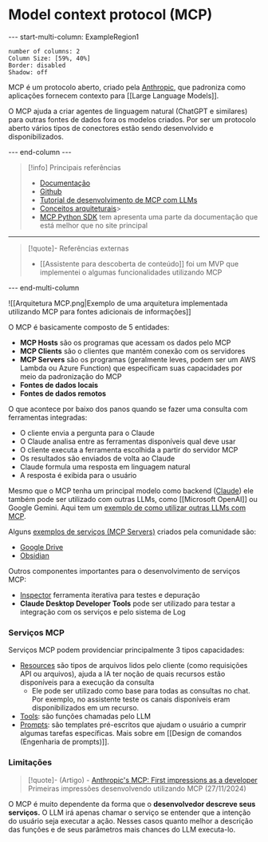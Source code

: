 # Model context protocol (MCP)

--- start-multi-column: ExampleRegion1  
```column-settings  
number of columns: 2
Column Size: [59%, 40%]
Border: disabled
Shadow: off
```

MCP é um protocolo aberto, criado pela [Anthropic](https://www.anthropic.com/), que padroniza como aplicações fornecem contexto para [[Large Language Models]]. 

O MCP ajuda a criar agentes de linguagem natural (ChatGPT e similares) para outras fontes de dados fora os modelos criados. Por ser um protocolo aberto vários tipos de conectores estão sendo desenvolvido e disponibilizados.

--- end-column ---

> [!info] Principais referências
> - [Documentação](https://modelcontextprotocol.io/introduction)
>- [Github](https://github.com/modelcontextprotocol)
>- [Tutorial de desenvolvimento de MCP com LLMs](https://modelcontextprotocol.io/tutorials/building-mcp-with-llms)
>- [Conceitos arquiteturais](https://modelcontextprotocol.io/docs/concepts/architecture)>
>- [MCP Python SDK](https://pypi.org/project/mcp/) tem apresenta uma parte da documentação que está melhor que no site principal

---

> [!quote]- Referências externas
>- [[Assistente para descoberta de conteúdo]] foi um MVP que implementei o algumas funcionalidades utilizando MCP

--- end-multi-column

![[Arquitetura MCP.png|Exemplo de uma arquitetura implementada utilizando MCP para fontes adicionais de informações]]

O MCP é basicamente composto de 5 entidades:

- **MCP Hosts** são os programas que acessam os dados pelo MCP
- **MCP Clients** são o clientes que mantém conexão com os servidores
- **MCP Servers** são os programas (geralmente leves, podem ser um AWS Lambda ou Azure Function) que especificam suas capacidades por meio da padronização do MCP
- **Fontes de dados locais**
- **Fontes de dados remotos**

O que acontece por baixo dos panos quando se fazer uma consulta com ferramentas integradas:

- O cliente envia a pergunta para o Claude
- O Claude analisa entre as ferramentas disponíveis qual deve usar
- O cliente executa a ferramenta escolhida a partir do servidor MCP
- Os resultados são enviados de volta ao Claude
- Claude formula uma resposta em linguagem natural
- A resposta é exibida para o usuário

Mesmo que o MCP tenha um principal modelo como backend ([Claude](https://www.anthropic.com/claude)) ele também pode ser utilizado com outras LLMs, como [[Microsoft OpenAI]] ou Google Gemini. Aqui tem um [exemplo de como utilizar outras LLMs com MCP](https://www.philschmid.de/mcp-example-llama).

Alguns [exemplos de serviços (MCP Servers)](https://modelcontextprotocol.io/examples) criados pela comunidade são:

- [Google Drive](https://github.com/modelcontextprotocol/servers/tree/main/src/gdrive)
- [Obsidian](https://github.com/smithery-ai/mcp-obsidian)

Outros componentes importantes para o desenvolvimento de serviços MCP:

- [Inspector](https://modelcontextprotocol.io/docs/tools/inspector) ferramenta iterativa para testes e depuração
- **Claude Desktop Developer Tools** pode ser utilizado para testar a integração com os serviços e pelo sistema de Log

### Serviços MCP

Serviços MCP podem providenciar principalmente 3 tipos capacidades:

- [Resources](https://modelcontextprotocol.io/docs/concepts/resources) são tipos de arquivos lidos pelo cliente (como requisições API ou arquivos), ajuda a IA ter noção de quais recursos estão disponíveis para a execução da consulta
	- Ele pode ser utilizado como base para todas as consultas no chat. Por exemplo, no assistente teste os canais disponíveis eram disponibilizados em um recurso.
- [Tools](https://modelcontextprotocol.io/docs/concepts/tools): são funções chamadas pelo LLM
- [Prompts](https://modelcontextprotocol.io/docs/concepts/prompts): são templates pré-escritos que ajudam o usuário a cumprir algumas tarefas específicas. Mais sobre em [[Design de comandos (Engenharia de prompts)]].

### Limitações

> [!quote]- (Artigo) - [Anthropic's MCP: First impressions as a developer](https://www.chriswere.com/p/anthropics-mcp-first-impressions)
> Primeiras impressões desenvolvendo utilizando MCP (27/11/2024)

O MCP é muito dependente da forma que o **desenvolvedor descreve seus serviços.** O LLM irá apenas chamar o serviço se entender que a intenção do usuário seja executar a ação. Nesses casos quanto melhor a descrição das funções e de seus parâmetros mais chances do LLM executa-lo.

